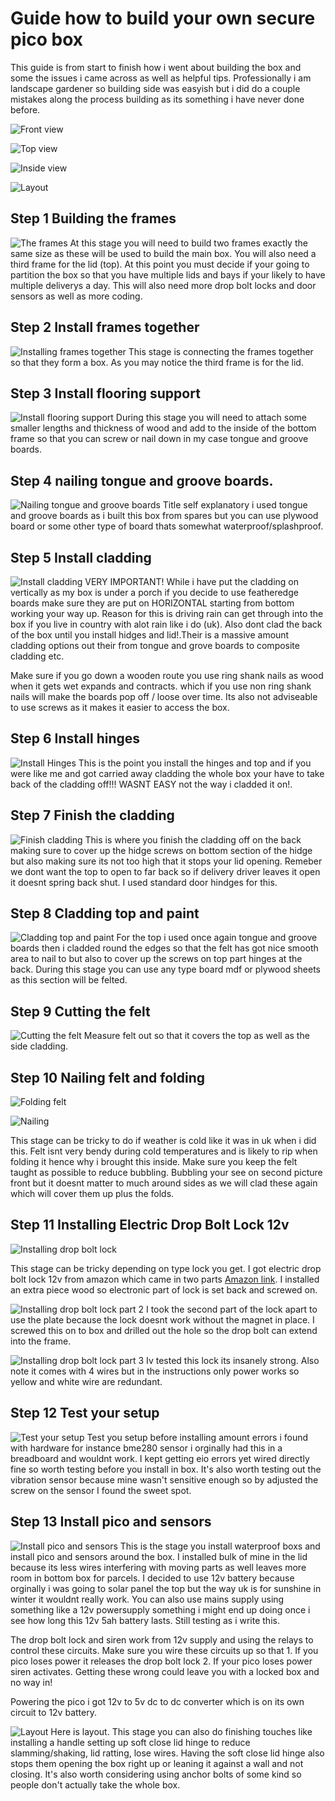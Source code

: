# Guide how to build your own secure pico box

This guide is from start to finish how i went about building the box and some the issues i came across as well as helpful tips. Professionally i am landscape gardener so building side was easyish but i did do a couple mistakes along the process building as its something i have never done before.

![Front view](IMG_20250123_120316757.jpg)

![Top view](IMG_20250123_120321885.jpg)

![Inside view](IMG_20250123_120335198.jpg)

![Layout](layout.jpg)

## Step 1 Building the frames
![The frames](build_the_frames.jpg) 
At this stage you will need to build two frames exactly the same size as these will be used to build the main box. You will also need a third frame for the lid (top). At this point you must decide if your going to partition the box so that you have multiple lids and bays if your likely to have multiple deliverys a day. This will also need more drop bolt locks and door sensors as well as more coding.

## Step 2 Install frames together
![Installing frames together](install_frames_together.jpg)
This stage is connecting the frames together so that they form a box. As you may notice the third frame is for the lid.

## Step 3 Install flooring support
![Install flooring support](install_flooring_support.jpg)
During this stage you will need to attach some smaller lengths and thickness of wood and add to the inside of the bottom frame so that you can screw or nail down in my case tongue and groove boards.

## Step 4 nailing tongue and groove boards.
![Nailing tongue and groove boards](install_flooring.jpg)
Title self explanatory i used tongue and groove boards as i built this box from spares but you can use plywood board or some other type of board thats somewhat waterproof/splashproof.

## Step 5 Install cladding
![Install cladding](install_cladding.jpg)
VERY IMPORTANT! While i have put the cladding on vertically as my box is under a porch if you decide to use featheredge boards make sure they are put on HORIZONTAL starting from bottom working your way up. Reason for this is driving rain can get through into the box if you live in country with alot rain like i do (uk). Also dont clad the back of the box until you install hidges and lid!.Their is a massive amount cladding options out their from tongue and grove boards to composite cladding etc.

Make sure if you go down a wooden route you use ring shank nails as wood when it gets wet expands and contracts. which if you use non ring shank nails will make the boards pop off / loose over time. Its also not adviseable to use screws as it makes it easier to access the box.

## Step 6 Install hinges
![Install Hinges](install_hinges.jpg)
This is the point you install the hinges and top and if you were like me and got carried away cladding the whole box your have to take back of the cladding off!!! WASNT EASY not the way i cladded it on!.

## Step 7 Finish the cladding
![Finish cladding](finish_cladding.jpg)
This is where you finish the cladding off on the back making sure to cover up the hidge screws on bottom section of the hidge but also making sure its not too high that it stops your lid opening. Remeber we dont want the top to open to far back so if delivery driver leaves it open it doesnt spring back shut. I used standard door hindges for this.

## Step 8 Cladding top and paint
![Cladding top and paint](cladding_top.jpg)
For the top i used once again tongue and groove boards then i cladded round the edges so that the felt has got nice smooth area to nail to but also to cover up the screws on top part hinges at the back. During this stage you can use any type board mdf or plywood sheets as this section will be felted.

## Step 9 Cutting the felt
![Cutting the felt](felt.jpg)
Measure felt out so that it covers the top as well as the side cladding.

## Step 10 Nailing felt and folding
![Folding felt](folding.jpg)

![Nailing](folding_2.jpg)

This stage can be tricky to do if weather is cold like it was in uk when i did this. Felt isnt very bendy during cold temperatures and is likely to rip when folding it hence why i brought this inside. Make sure you keep the felt taught as possible to reduce bubbling. Bubbling your see on second picture front but it doesnt matter to much around sides as we will clad these again which will cover them up plus the folds.

## Step 11 Installing Electric Drop Bolt Lock 12v
![Installing drop bolt lock](picobox2.jpg)

This stage can be tricky depending on type lock you get. I got electric drop bolt lock 12v from amazon which came in two parts [Amazon link](https://www.amazon.co.uk/LIBO-Electric-Electronic-Control-Security/dp/B07DW17J3Q/ref=sr_1_3?crid=3IMLO5TY7DW8C&dib=eyJ2IjoiMSJ9.hp2-itwyPUYHBJkAGXtzGxl7cBORglDBRUbYQpckPmc9WOuCHS1eXhC6ao8Yo6jCnItKoFeXaxsLDI9x0FOoczluv7sMgIcYGWtJ3Rzg98wND53W8JTD2CmEj2bEbKm1wl87hja0fNYtyToEtqWZSImI0eUMZtIWXg78s6UZm0SwW9PhYKXOubZoEPymGDgl2R3VeDV7jQN-EwN_8hxK6gqQQD8cuNf6WY_5Svq2c-ml-kG4rfwiejUSuTVRsCRkVPt7G3zcD3Eg0r-zuU_sxQHwqYaZiab0ZEOYoB-1H33oisJFurZfUgSz7PWrY2VXm-xuJ9r13BwGC7LCZtCJ5Q-tbDGtYkTdPOawtP_ydbUOnxM0t7EHgJyOKrLL1HeH2t3r9AjHXSWdzG3ewiGYn5-CPKJAPxeEOVc4tHjU0SD-H-a1pew6RCmiIraZKoqn.DI0taTb2DdbJ4WJ4xTMYhRsks2dMf-DbFepCZLddo_4&dib_tag=se&keywords=Electronic+dropbolt+lock+12v&qid=1737649583&sprefix=electronic+dropbolt+lock+12v%2Caps%2C76&sr=8-3). I installed an extra piece wood so electronic part of lock is set back and screwed on.

![Installing drop bolt lock part 2](plate_for_lock.jpg)
I took the second part of the lock apart to use the plate because the lock doesnt work without the magnet in place. I screwed this on to box and drilled out the hole so the drop bolt can extend into the frame.

![Installing drop bolt lock part 3](dropboltlock3.jpg)
Iv tested this lock its insanely strong. Also note it comes with 4 wires but in the instructions only power works so yellow and white wire are redundant.

## Step 12 Test your setup
![Test your setup](test_setup.jpg)
Test you setup before installing amount errors i found with hardware for instance bme280 sensor i orginally had this in a breadboard and wouldnt work. I kept getting eio errors yet wired directly fine so worth testing before you install in box. It's also worth testing out the vibration sensor because mine wasn't sensitive enough so by adjusted the screw on the sensor I found the sweet spot.

## Step 13 Install pico and sensors
![Install pico and sensors](picobox.jpg)
This is the stage you install waterproof boxs and install pico and sensors around the box. I installed bulk of mine in the lid because its less wires interfering with moving parts as well leaves more room in bottom box for parcels. I decided to use 12v battery because orginally i was going to solar panel the top but the way uk is for sunshine in winter it wouldnt really work. You can also use mains supply using something like a 12v powersupply something i might end up doing once i see how long this 12v 5ah battery lasts. Still testing as i write this.

The drop bolt lock and siren work from 12v supply and using the relays to control these circuits. Make sure you wire these circuits up so that 1. If you pico loses power it releases the drop bolt lock 2. If your pico loses power siren activates. Getting these wrong could leave you with a locked box and no way in!

Powering the pico i got 12v to 5v dc to dc converter which is on its own circuit to 12v battery.

![Layout](layout.jpg)
Here is layout. This stage you can also do finishing touches like installing a handle setting up soft close lid hinge to reduce slamming/shaking, lid ratting, lose wires. Having the soft close lid hinge also stops them opening the box right up or leaning it against a wall and not closing. It's also worth considering using anchor bolts of some kind so people don't actually take the whole box.
